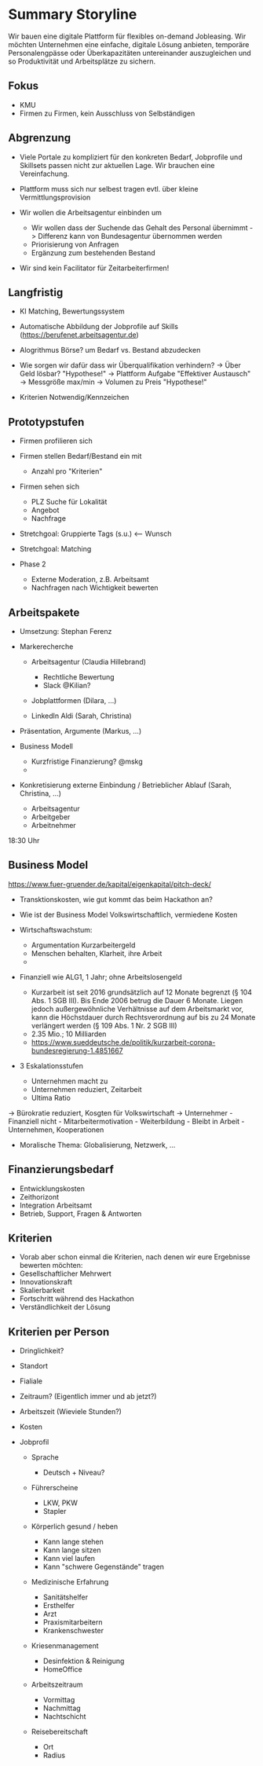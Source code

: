 # Summary Storyline

Wir bauen eine digitale Plattform für flexibles on-demand Jobleasing. Wir möchten Unternehmen eine einfache, digitale Lösung anbieten, temporäre Personalengpässe oder Überkapazitäten untereinander auszugleichen und so Produktivität und Arbeitsplätze zu sichern.

## Fokus    

- KMU
- Firmen zu Firmen, kein Ausschluss von Selbständigen


## Abgrenzung

- Viele Portale zu kompliziert für den konkreten Bedarf, Jobprofile und Skillsets passen nicht zur aktuellen Lage. Wir brauchen eine Vereinfachung.

- Plattform muss sich nur selbest tragen evtl. über kleine Vermittlungsprovision
- Wir wollen die Arbeitsagentur einbinden um
    - Wir wollen dass der Suchende das Gehalt des Personal übernimmt
        -> Differenz kann von Bundesagentur übernommen werden
    - Priorisierung von Anfragen
    - Ergänzung zum bestehenden Bestand
- Wir sind kein Facilitator für Zeitarbeiterfirmen!

## Langfristig

- KI Matching, Bewertungssystem
- Automatische Abbildung der Jobprofile auf Skills (https://berufenet.arbeitsagentur.de)
- Alogrithmus Börse? um Bedarf vs. Bestand abzudecken

- Wie sorgen wir dafür dass wir Überqualifikation verhindern?
  -> Über Geld lösbar? "Hypothese!"
  -> Plattform Aufgabe "Effektiver Austausch" 
      -> Messgröße max/min
      -> Volumen zu Preis "Hypothese!"

- Kriterien Notwendig/Kennzeichen


## Prototypstufen

- Firmen profilieren sich
- Firmen stellen Bedarf/Bestand ein mit
    - Anzahl pro "Kriterien"

- Firmen sehen sich
    - PLZ Suche für Lokalität
    - Angebot
    - Nachfrage

- Stretchgoal: Gruppierte Tags (s.u.) <-- Wunsch
- Stretchgoal: Matching

- Phase 2
    - Externe Moderation, z.B. Arbeitsamt
    - Nachfragen nach Wichtigkeit bewerten


## Arbeitspakete

- Umsetzung: Stephan Ferenz
- Markerecherche
    - Arbeitsagentur (Claudia Hillebrand)
        - Rechtliche Bewertung
        - Slack @Kilian?


    - Jobplattformen (Dilara, ...)
    - LinkedIn Aldi (Sarah, Christina)

- Präsentation, Argumente (Markus, ...)

- Business Modell
    - Kurzfristige Finanzierung? @mskg 
    - 

- Konkretisierung externe Einbindung / Betrieblicher Ablauf (Sarah, Christina, ...)
    - Arbeitsagentur
    - Arbeitgeber
    - Arbeitnehmer


18:30 Uhr
> 

## Business Model

https://www.fuer-gruender.de/kapital/eigenkapital/pitch-deck/

- Transktionskosten, wie gut kommt das beim Hackathon an?
- Wie ist der Business Model Volkswirtschaftlich, vermiedene Kosten
- Wirtschaftswachstum: 
    - Argumentation Kurzarbeitergeld
    - Menschen behalten, Klarheit, ihre Arbeit
    - 
- Finanziell wie ALG1, 1 Jahr; ohne Arbeitslosengeld
    - Kurzarbeit ist seit 2016 grundsätzlich auf 12 Monate begrenzt (§ 104 Abs. 1 SGB III). Bis Ende 2006 betrug die Dauer 6 Monate. Liegen jedoch außergewöhnliche Verhältnisse auf dem Arbeitsmarkt vor, kann die Höchstdauer durch Rechtsverordnung auf bis zu 24 Monate verlängert werden (§ 109 Abs. 1 Nr. 2 SGB III)
    - 2.35 Mio.; 10 Milliarden
    - https://www.sueddeutsche.de/politik/kurzarbeit-corona-bundesregierung-1.4851667
    
- 3 Eskalationsstufen
    - Unternehmen macht zu 
    - Unternehmen reduziert, Zeitarbeit
    - Ultima Ratio

-> Bürokratie reduziert, Kosgten für Volkswirtschaft
-> Unternehmer
    - Finanziell nicht
    - Mitarbeitermotivation
    - Weiterbildung
    - Bleibt in Arbeit
    - Unternehmen, Kooperationen
- Moralische Thema: Globalisierung, Netzwerk, ...


## Finanzierungsbedarf

- Entwicklungskosten
- Zeithorizont
- Integration Arbeitsamt
- Betrieb, Support, Fragen & Antworten


## Kriterien
- Vorab aber schon einmal die Kriterien, nach denen wir eure Ergebnisse bewerten möchten:
- Gesellschaftlicher Mehrwert
- Innovationskraft
- Skalierbarkeit
- Fortschritt während des Hackathon 
- Verständlichkeit der Lösung


## Kriterien per Person

- Dringlichkeit?
- Standort
- Fialiale
- Zeitraum? (Eigentlich immer und ab jetzt?)
- Arbeitszeit (Wieviele Stunden?)
- Kosten
- Jobprofil

    - Sprache
        - Deutsch + Niveau?

    - Führerscheine
        - LKW, PKW
        - Stapler

    - Körperlich gesund / heben
        - Kann lange stehen
        - Kann lange sitzen
        - Kann viel laufen
        - Kann "schwere Gegenstände" tragen
        
    - Medizinische Erfahrung
        - Sanitätshelfer
        - Ersthelfer
        - Arzt
        - Praxismitarbeitern
        - Krankenschwester

    - Kriesenmanagement
        - Desinfektion & Reinigung
        - HomeOffice

    - Arbeitszeitraum
        - Vormittag
        - Nachmittag
        - Nachtschicht

    - Reisebereitschaft
        - Ort
        - Radius



